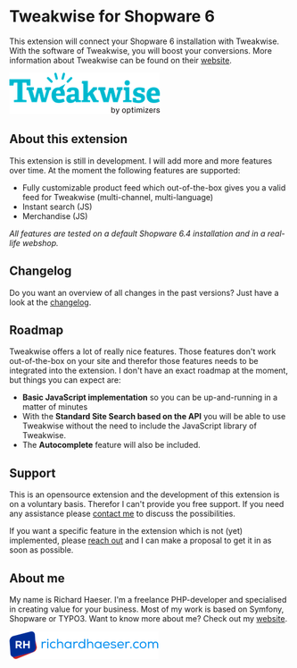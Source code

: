 # Tweakwise for Shopware 6
This extension will connect your Shopware 6 installation with Tweakwise.
With the software of Tweakwise, you will boost your conversions. More information
about Tweakwise can be found on their [website](https://www.tweakwise.com).

![Tweakwise](src/Resources/public/logo-tweakwise.png)

## About this extension
This extension is still in development. I will add more and more features over time.
At the moment the following features are supported:

- Fully customizable product feed which out-of-the-box gives you a valid feed for Tweakwise (multi-channel, multi-language)
- Instant search (JS)
- Merchandise (JS)

_All features are tested on a default Shopware 6.4 installation and in a real-life webshop._

## Changelog
Do you want an overview of all changes in the past versions? Just have a look at the [changelog](CHANGELOG.md).

## Roadmap
Tweakwise offers a lot of really nice features. Those features don't work out-of-the-box on your site
and therefor those features needs to be integrated into the extension. I don't have an exact roadmap 
at the moment, but things you can expect are:

- **Basic JavaScript implementation** so you can be up-and-running in a matter of minutes
- With the **Standard Site Search based on the API** you will be able to use Tweakwise without the need to include the JavaScript library of Tweakwise. 
- The **Autocomplete** feature will also be included.

## Support
This is an opensource extension and the development of this extension is on a voluntary basis. Therefor I can't provide you
free support. If you need any assistance please [contact me](mailto:support@richardhaeser.com) to discuss the possibilities.

If you want a specific feature in the extension which is not (yet) implemented, please [reach out](mailto:support@richardhaeser.com) and I can make a proposal to get it
in as soon as possible.

## About me
My name is Richard Haeser. I'm a freelance PHP-developer and specialised in creating value
for your business. Most of my work is based on Symfony, Shopware or TYPO3. Want to know more about me?
Check out my [website](https://www.richardhaeser.com).

![richardhaeser.com](src/Resources/public/logo-richardhaeser.png)
